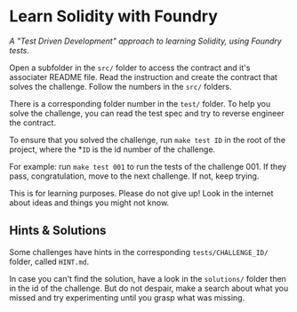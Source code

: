 # Learn Solidity with Foundry

_A "Test Driven Development" approach to learning Solidity, using Foundry tests._

Open a subfolder in the `src/` folder to access the contract and it's associater README file. Read the instruction and create the contract that solves the challenge. Follow the numbers in the `src/` folders.

There is a corresponding folder number in the `test/` folder. To help you solve the challenge, you can read the test spec and try to reverse engineer the contract.

To ensure that you solved the challenge, run `make test ID` in the root of the project, where the \*`ID` is the id number of the challenge.

For example: run `make test 001` to run the tests of the challenge 001. If they pass, congratulation, move to the next challenge. If not, keep trying.

This is for learning purposes. Please do not give up! Look in the internet about ideas and things you might not know.

## Hints & Solutions

Some challenges have hints in the corresponding `tests/CHALLENGE_ID/` folder, called `HINT.md`.

In case you can't find the solution, have a look in the `solutions/` folder then in the id of the challenge. But do not despair, make a search about what you missed and try experimenting until you grasp what was missing.
